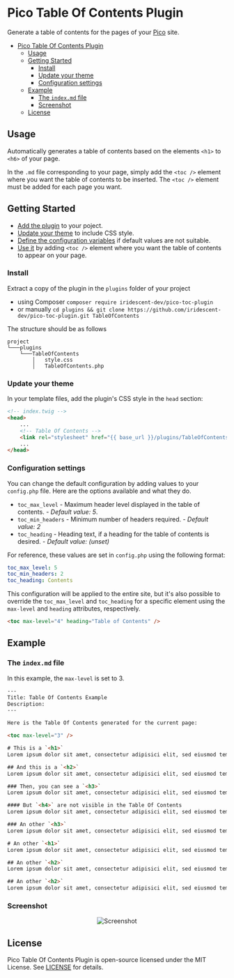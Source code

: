 
# Pico Table Of Contents Plugin

Generate a table of contents for the pages of your [Pico](http://picocms.org) site.

- [Pico Table Of Contents Plugin](#pico-table-of-contents-plugin)
  - [Usage](#usage)
  - [Getting Started](#getting-started)
    - [Install](#install)
    - [Update your theme](#update-your-theme)
    - [Configuration settings](#configuration-settings)
  - [Example](#example)
    - [The `index.md` file](#the-indexmd-file)
    - [Screenshot](#screenshot)
  - [License](#license)

## Usage
Automatically generates a table of contents based on the elements `<h1>` to `<h6>` of your page.

In the `.md` file corresponding to your page, simply add the `<toc />` element where you want the table of contents to be inserted. The `<toc />` element must be added for each page you want.

## Getting Started
* [Add the plugin](#install) to your poject.
* [Update your theme](#update-your-theme) to include CSS style.
* [Define the configuration variables](#configuration-settings) if default values are not suitable.
* [Use it](#usage) by adding `<toc />` element where you want the table of contents to appear on your page.

### Install
Extract a copy of the plugin in the `plugins` folder of your project
* using Composer `composer require iridescent-dev/pico-toc-plugin`
* or manually `cd plugins && git clone https://github.com/iridescent-dev/pico-toc-plugin.git TableOfContents`
  
The structure should be as follows
```
project
└───plugins
    └───TableOfContents
        │   style.css
        │   TableOfContents.php
```

### Update your theme
In your template files, add the plugin's CSS style in the `head` section:

``` html
<!-- index.twig -->
<head>
    ...
    <!-- Table Of Contents -->
    <link rel="stylesheet" href="{{ base_url }}/plugins/TableOfContents/style.css">
    ...
</head>
```

### Configuration settings
You can change the default configuration by adding values to your `config.php` file. Here are the options available and what they do.
* `toc_max_level` - Maximum header level displayed in the table of contents. - *Default value: 5*.
* `toc_min_headers` - Minimum number of headers required. - *Default value: 2*
* `toc_heading` - Heading text, if a heading for the table of contents is desired. - *Default value: (unset)*

For reference, these values are set in `config.php` using the following format:

``` yml
toc_max_level: 5
toc_min_headers: 2
toc_heading: Contents
```

This configuration will be applied to the entire site, but it's also possible to override the `toc_max_level` and `toc_heading` for a specific element using the `max-level` and `heading` attributes, respectively.

``` html
<toc max-level="4" heading="Table of Contents" />
```

## Example
### The `index.md` file

In this example, the `max-level` is set to 3.

``` html
---
Title: Table Of Contents Example
Description: 
---

Here is the Table Of Contents generated for the current page:

<toc max-level="3" />

# This is a `<h1>`
Lorem ipsum dolor sit amet, consectetur adipisici elit, sed eiusmod tempor incidunt ut labore et dolore magna aliqua. 

## And this is a `<h2>`
Lorem ipsum dolor sit amet, consectetur adipisici elit, sed eiusmod tempor incidunt ut labore et dolore magna aliqua. 

### Then, you can see a `<h3>`
Lorem ipsum dolor sit amet, consectetur adipisici elit, sed eiusmod tempor incidunt ut labore et dolore magna aliqua. 

#### But `<h4>` are not visible in the Table Of Contents
Lorem ipsum dolor sit amet, consectetur adipisici elit, sed eiusmod tempor incidunt ut labore et dolore magna aliqua. 

### An other `<h3>`
Lorem ipsum dolor sit amet, consectetur adipisici elit, sed eiusmod tempor incidunt ut labore et dolore magna aliqua. 

# An other `<h1>`
Lorem ipsum dolor sit amet, consectetur adipisici elit, sed eiusmod tempor incidunt ut labore et dolore magna aliqua. 

## An other `<h2>`
Lorem ipsum dolor sit amet, consectetur adipisici elit, sed eiusmod tempor incidunt ut labore et dolore magna aliqua. 

## An other `<h2>`
Lorem ipsum dolor sit amet, consectetur adipisici elit, sed eiusmod tempor incidunt ut labore et dolore magna aliqua. 

```

### Screenshot
<p align="center">
  <img src="Screenshot.png" title="Screenshot">
</p>


## License
Pico Table Of Contents Plugin is open-source licensed under the MIT License. See [LICENSE](LICENSE) for details.
